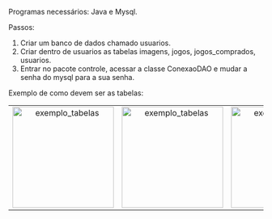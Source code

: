 Programas necessários: 
Java e Mysql.

Passos:
1. Criar um banco de dados chamado usuarios.
2. Criar dentro de usuarios as tabelas imagens, jogos, jogos_comprados, usuarios.
3. Entrar no pacote controle, acessar a classe ConexaoDAO e mudar a senha do mysql para a sua senha.

Exemplo de como devem ser as tabelas:

<table>
  <tr>
    <td align="center">
      <img src="https://raw.githubusercontent.com/leomitx10/Steam-Downgrade/main/Steam_Downgrade/Screenshots/tabela1.png" width="200px;" alt="exemplo_tabelas"/><br>
    </td>
    <td align="center">
      <img src="https://raw.githubusercontent.com/leomitx10/Steam-Downgrade/main/Steam_Downgrade/Screenshots/tabela2.png" width="200px;" alt="exemplo_tabelas"/><br>
    </td>
    <td align="center">
      <img src="https://raw.githubusercontent.com/leomitx10/Steam-Downgrade/main/Steam_Downgrade/Screenshots/tabela3.png" width="200px;" alt="exemplo_tabelas"/><br>
    </td>
    <td align="center">
      <img src="https://raw.githubusercontent.com/leomitx10/Steam-Downgrade/main/Steam_Downgrade/Screenshots/tabela4.png" width="200px;" alt="exemplo_tabelas"/><br>
    </td>
  </tr>
</table>


